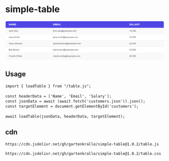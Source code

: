 # simple-table

![Class diagram](table.png)

## Usage
```
import { loadTable } from "/table.js";

const headerData = ['Name', 'Email', 'Salary'];
const jsonData = await (await fetch('customers.json')).json();
const targetElement = document.getElementById('customers');

await loadTable(jsonData, headerData, targetElement);
```
## cdn
```
https://cdn.jsdelivr.net/gh/gartenkralle/simple-table@1.0.2/table.js
```
```
https://cdn.jsdelivr.net/gh/gartenkralle/simple-table@1.0.2/table.css
```
